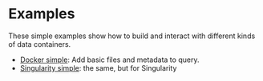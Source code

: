 # Examples

These simple examples show how to build and interact with different kinds
of data containers.

 - [Docker simple](docker-simple): Add basic files and metadata to query.
 - [Singularity simple](singularity-simple): the same, but for Singularity

